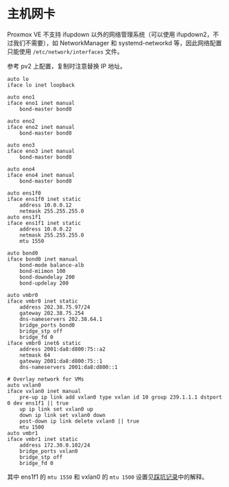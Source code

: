# 主机网卡

Proxmox VE 不支持 ifupdown 以外的网络管理系统（可以使用 ifupdown2，不过我们不需要），如 NetworkManager 和 systemd-networkd 等，因此网络配置只能使用 `/etc/network/interfaces` 文件。

参考 pv2 上配置，复制时注意替换 IP 地址。

```
auto lo
iface lo inet loopback

auto eno1
iface eno1 inet manual
    bond-master bond0

auto eno2
iface eno2 inet manual
    bond-master bond0

auto eno3
iface eno3 inet manual
    bond-master bond0

auto eno4
iface eno4 inet manual
    bond-master bond0

auto ens1f0
iface ens1f0 inet static
    address 10.0.0.12
    netmask 255.255.255.0
auto ens1f1
iface ens1f1 inet static
    address 10.0.0.22
    netmask 255.255.255.0
    mtu 1550

auto bond0
iface bond0 inet manual
    bond-mode balance-alb
    bond-miimon 100
    bond-downdelay 200
    bond-updelay 200

auto vmbr0
iface vmbr0 inet static
    address 202.38.75.97/24
    gateway 202.38.75.254
    dns-nameservers 202.38.64.1
    bridge_ports bond0
    bridge_stp off
    bridge_fd 0
iface vmbr0 inet6 static
    address 2001:da8:d800:75::a2
    netmask 64
    gateway 2001:da8:d800:75::1
    dns-nameservers 2001:da8:d800::1

# Overlay network for VMs
auto vxlan0
iface vxlan0 inet manual
    pre-up ip link add vxlan0 type vxlan id 10 group 239.1.1.1 dstport 0 dev ens1f1 || true
    up ip link set vxlan0 up
    down ip link set vxlan0 down
    post-down ip link delete vxlan0 || true
    mtu 1500
auto vmbr1
iface vmbr1 inet static
    address 172.30.0.102/24
    bridge_ports vxlan0
    bridge_stp off
    bridge_fd 0
```

其中 ens1f1 的 `mtu 1550` 和 vxlan0 的 `mtu 1500` 设置见[踩坑记录](../traps.md#vxlan-mtu)中的解释。
